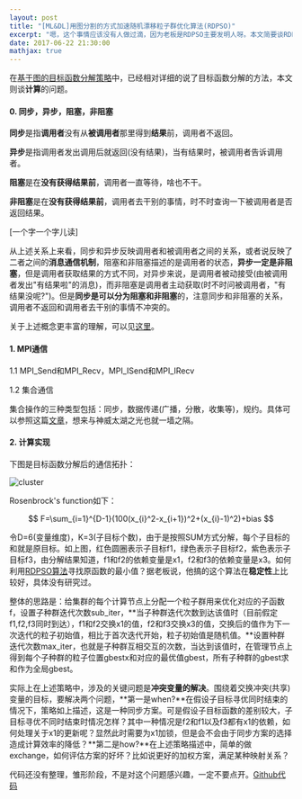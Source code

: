 ```yaml
---
layout: post
title: "[ML&DL]用图分割的方式加速随机漂移粒子群优化算法(RDPSO)"
excerpt: "嗯，这个事情应该没有人做过滴，因为老板是RDPSO主要发明人呀。本文简要谈RDPSO的加速计算，主要涉及MPI的通信函数梳理和一些基本且重要的概念。"
date: 2017-06-22 21:30:00
mathjax: true
---
```

<script type="text/javascript" src="http://cdn.mathjax.org/mathjax/latest/MathJax.js?config=default"></script>

在[基于图的目标函数分解策略](https://zhpmatrix.github.io/2017/06/14/graph-partitioning/)中，已经相对详细的说了目标函数分解的方法，本文则谈**计算**的问题。

#### 0. 同步，异步，阻塞，非阻塞

**同步**是指**调用者**没有从**被调用者**那里得到**结果**前，调用者不返回。

**异步**是指调用者发出调用后就返回(没有结果)，当有结果时，被调用者告诉调用者。

**阻塞**是在**没有获得结果前**，调用者一直等待，啥也不干。

**非阻塞**是在**没有获得结果前**，调用者去干别的事情，时不时查询一下被调用者是否返回结果。

[一个字一个字儿读]

从上述关系上来看，同步和异步反映调用者和被调用者之间的关系，或者说反映了二者之间的**消息通信机制**，阻塞和非阻塞描述的是调用者的状态，**异步一定是非阻塞**，但是调用者获取结果的方式不同，对异步来说，是调用者被动接受(由被调用者发出"有结果啦"的消息)，而非阻塞是调用者主动获取(时不时问被调用者，"有结果没呢?")。但是**同步是可以分为阻塞和非阻塞**的，注意同步和非阻塞的关系，调用者不返回和调用者去干别的事情不冲突的。

关于上述概念更丰富的理解，可以见[这里](https://www.zhihu.com/question/19732473)。


#### 1. MPI通信

1.1 MPI_Send和MPI_Recv，MPI_ISend和MPI_IRecv

1.2 集合通信

集合操作的三种类型包括：同步，数据传递(广播，分散，收集等)，规约。具体可以参照这篇[文章](http://blog.csdn.net/miaohongyu1/article/details/21093913)，想来与神威太湖之光也就一墙之隔。

#### 2. 计算实现

下图是目标函数分解后的通信拓扑：

![cluster](http://wx3.sinaimg.cn/mw690/aba7d18bgy1fgu9z90slnj20e00d8gml.jpg)

Rosenbrock's function如下：

$$
   F=\sum_{i=1}^{D-1}(100(x_{i}^2-x_{i+1})^2+(x_{i}-1)^2)+bias
$$

令D=6(变量维度)，K=3(子目标个数)，由于是按照SUM方式分解，每个子目标的和就是原目标。如上图，红色圆圈表示子目标f1，绿色表示子目标f2，紫色表示子目标f3，由分解结果知道，f1和f2的依赖变量是x1，f2和f3的依赖变量是x3。如何利用[RDPSO算法](https://bmcbioinformatics.biomedcentral.com/articles/10.1186/1471-2105-15-S6-S1)寻找原函数的最小值？据老板说，他搞的这个算法在**稳定性**上比较好，具体没有研究过。

整体的思路是：给集群的每个计算节点上分配一个粒子群用来优化对应的子函数f，设置子种群迭代次数sub_iter，**当子种群迭代次数到达该值时（目前假定f1,f2,f3同时到达），f1和f2交换x1的值，f2和f3交换x3的值，交换后的值作为下一次迭代的粒子初始值，相比于首次迭代开始，粒子初始值是随机值。**设置种群迭代次数max_iter，也就是子种群互相交互的次数，当达到该值时，在管理节点上得到每个子种群的粒子位置gbestx和对应的最优值gbest，所有子种群的gbest求和作为全局gbest。

实际上在上述策略中，涉及的关键问题是**冲突变量的解决**。围绕着交换冲突(共享)变量的目标，要解决两个问题，**第一是when?**在假设子目标寻优同时结束的情况下，策略如上描述，这是一种同步方案。可是假设子目标函数的差别较大，子目标寻优不同时结束时情况怎样？其中一种情况是f2和f1以及f3都有x1的依赖，如何处理关于x1的更新呢？显然此时需要为x1加锁，但是会不会由于同步方案的选择造成计算效率的降低？**第二是how?**在上述策略描述中，简单的做exchange，如何评估方案的好坏？比如说更好的加权方案，满足某种映射关系？

代码还没有整理，雏形阶段，不是对这个问题感兴趣，一定不要点开。[Github代码](https://github.com/zhpmatrix/metis)





















